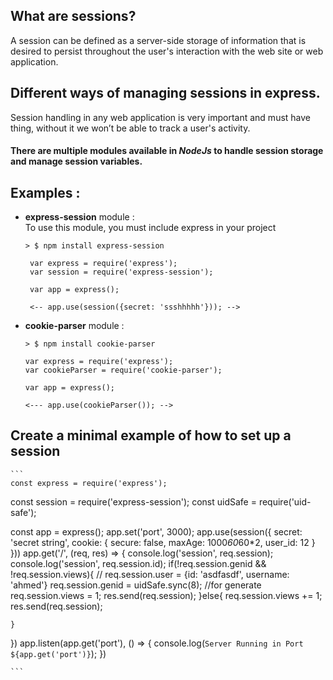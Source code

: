 ## __**What are sessions?**__
A session can be defined as a server-side storage of information that is desired to persist throughout the user's interaction with the web site or web application.

## __**Different ways of managing sessions in express.**__

Session handling in any web application is very important and must have thing, without it we won’t be able to track a user's activity.

#### There are multiple modules available in _NodeJs_ to handle session storage and manage session variables.

## Examples :

- **express-session** module :  
   To use this module, you must include express in your project
   ```
   > $ npm install express-session
    
    var express = require('express');
    var session = require('express-session');

    var app = express();

    <-- app.use(session({secret: 'ssshhhhh'})); -->
    ```
- **cookie-parser** module : 
    ```
    > $ npm install cookie-parser

    var express = require('express');
    var cookieParser = require('cookie-parser');
    
    var app = express();

    <--- app.use(cookieParser()); -->
    ```
## Create a minimal example of how to set up a session

    ```
    const express = require('express');
const session = require('express-session');
const uidSafe = require('uid-safe');

const app = express();
app.set('port', 3000);
app.use(session({
    secret: 'secret string',
    cookie: {
        secure: false,
        maxAge: 1000*60*60*2,
        user_id: 12
    }
}))
app.get('/', (req, res) => {
    console.log('session', req.session);
    console.log('session', req.session.id);
    if(!req.session.genid && !req.session.views){
        // req.session.user = {id: 'asdfasdf', username: 'ahmed'}
        req.session.genid = uidSafe.sync(8); //for generate 
        req.session.views = 1;
        res.send(req.session);
    }else{
        req.session.views += 1;
        res.send(req.session);

    }
    
})
app.listen(app.get('port'), () => {
    console.log(`Server Running in Port ${app.get('port')}`);
})

    ```